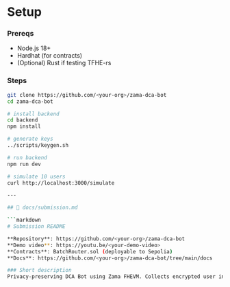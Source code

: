 # Setup

### Prereqs
- Node.js 18+
- Hardhat (for contracts)
- (Optional) Rust if testing TFHE-rs

### Steps
```bash
git clone https://github.com/<your-org>/zama-dca-bot
cd zama-dca-bot

# install backend
cd backend
npm install

# generate keys
../scripts/keygen.sh

# run backend
npm run dev

# simulate 10 users
curl http://localhost:3000/simulate

---

## 📄 docs/submission.md

```markdown
# Submission README

**Repository**: https://github.com/<your-org>/zama-dca-bot  
**Demo video**: https://youtu.be/<your-demo-video>  
**Contracts**: BatchRouter.sol (deployable to Sepolia)  
**Docs**: https://github.com/<your-org>/zama-dca-bot/tree/main/docs  

### Short description
Privacy-preserving DCA Bot using Zama FHEVM. Collects encrypted user intents, aggregates them into batches (≥10 users), executes a single USDC→ETH swap, and distributes ETH proportionally. Only batch totals are revealed on-chain. Repo includes contracts, backend, docs, and demo simulation.


